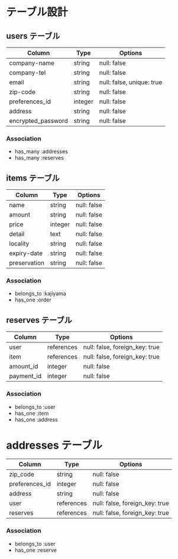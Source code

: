 # テーブル設計

## users テーブル

| Column                  | Type     | Options                    |
| ----------------------  | -------- | -------------------------- |
| company-name            | string   | null: false                |
| company-tel             | string   | null: false                |
| email                   | string   | null: false, unique: true  |
| zip-code                | string   | null: false                |
| preferences_id          | integer  | null: false                |
| address                 | string   | null: false                |
| encrypted_password      | string   | null: false                |



### Association

- has_many :addresses
- has_many :reserves
 

## items テーブル

| Column           | Type      | Options                        |
| ---------------- | ----------| ------------------------------ |
| name             | string    | null: false                    |
| amount           | string    | null: false                    |
| price            | integer   | null: false                    |
| detail           | text      | null: false                    |
| locality         | string    | null: false                    |
| expiry-date      | string    | null: false                    |
| preservation     | string    | null: false                    |

### Association

- belongs_to :kajiyama
- has_one :order

## reserves テーブル

| Column        | Type       | Options                        |
| ------------- | -----------| ------------------------------ |
| user          | references | null: false, foreign_key: true |
| item          | references | null: false, foreign_key: true |
| amount_id     | integer    | null: false                    |
| payment_id    | integer    | null: false                    |

### Association

- belongs_to :user
- has_one :item
- has_one :address


# addresses テーブル

| Column            | Type       | Options                        |
| ----------------- | ---------- | -------------------------------|
| zip_code          | string     | null: false                    |
| preferences_id    | integer    | null: false                    |
| address           | string     | null: false                    |
| user              | references | null: false, foreign_key: true |
| reserves          | references | null: false, foreign_key: true |

### Association

- belongs_to :user
- has_one :reserve



